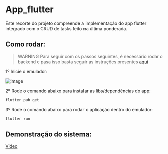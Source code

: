 # App_flutter

Este recorte do projeto compreende a implementação do app flutter integrado com o CRUD de tasks feito na última ponderada.

## Como rodar:

> WARNING
> Para seguir com os passos seguintes, é necessário rodar o backend e pasa isso basta seguir as instruções presentes [aqui](https://github.com/henriquemarlon/m10-p1/tree/main/async#readme)

1º Inicie o emulador:

![image](image.png)

2º Rode o comando abaixo para instalar as libs/dependências do app:

```bash
flutter pub get
```

3º Rode o comando abaixo para rodar o aplicação dentro do emulador:

```bash
flutter run
```

## Demonstração do sistema:

[Video](https://drive.google.com/file/d/1BvbUFPX0iAjt8S5B43v9ObDoDY9P3Y79/view?usp=sharing)